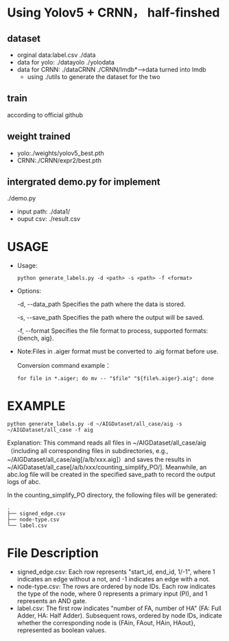 # Using Yolov5 + CRNN， half-finshed
## dataset
- orginal data:label.csv   ./data
- data for yolo: ./datayolo ./yolodata
- data for CRNN: ./dataCRNN  ./CRNN/lmdb*-->data turned into lmdb
    - using ./utils to generate the dataset for the two
## train
according to official github
## weight trained
- yolo:./weights/yolov5_best.pth
- CRNN:./CRNN/expr2/best.pth
## intergrated demo.py for implement
./demo.py
- input path: ./data1/
- ouput csv: ./result.csv

# USAGE
- Usage:
  ```
  python generate_labels.py -d <path> -s <path> -f <format>
  ```
- Options:
  
	-d, --data_path		Specifies the path where the data is stored.
  
	-s, --save_path		Specifies the path where the output will be saved.
  
	-f, --format		Specifies the file format to process, supported formats: {bench, aig}.

- Note:Files in .aiger format must be converted to .aig format before use.

	Conversion command example：
	```
	for file in *.aiger; do mv -- "$file" "${file%.aiger}.aig"; done
	```

# EXAMPLE
```
python generate_labels.py -d ~/AIGDataset/all_case/aig -s ~/AIGDataset/all_case -f aig
```

Explanation: This command reads all files in ~/AIGDataset/all_case/aig（including all corresponding files in subdirectories, e.g., ~/AIGDataset/all_case/aig[/a/b/xxx.aig]）and saves the results in ~/AIGDataset/all_case[/a/b/xxx/counting_simplify_PO/]. Meanwhile, an abc.log file will be created in the specified save_path to record the output logs of abc.

In the counting_simplify_PO directory, the following files will be generated:
```
.
├── signed_edge.csv
├── node-type.csv
└── label.csv
```

# File Description
- signed_edge.csv: Each row represents "start_id, end_id, 1/-1", where 1 indicates an edge without a not, and -1 indicates an edge with a not.
- node-type.csv: The rows are ordered by node IDs. Each row indicates the type of the node, where 0 represents a primary input (PI), and 1 represents an AND gate. 
- label.csv: The first row indicates "number of FA, number of HA" (FA: Full Adder, HA: Half Adder). Subsequent rows, ordered by node IDs, indicate whether the corresponding node is {FAin, FAout, HAin, HAout}, represented as boolean values.

